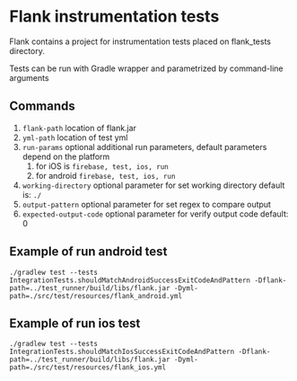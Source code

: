 # Flank instrumentation tests

Flank contains a project for instrumentation tests placed on flank_tests directory.

Tests can be run with Gradle wrapper and parametrized by command-line arguments

## Commands

1. ```flank-path```  location of flank.jar
2. ```yml-path``` location of test yml
3. ```run-params``` optional additional run parameters, default parameters depend on the platform
   1. for iOS is ```firebase, test, ios, run```
   2. for android ```firebase, test, ios, run```
4. ```working-directory``` optional parameter for set working directory default is: ```./```
5. ```output-pattern``` optional parameter for set regex to compare output
6. ```expected-output-code``` optional parameter for verify output code default: 0

## Example of run android test

```./gradlew test --tests IntegrationTests.shouldMatchAndroidSuccessExitCodeAndPattern -Dflank-path=../test_runner/build/libs/flank.jar -Dyml-path=./src/test/resources/flank_android.yml```

## Example of run ios test

```./gradlew test --tests IntegrationTests.shouldMatchIosSuccessExitCodeAndPattern -Dflank-path=../test_runner/build/libs/flank.jar -Dyml-path=./src/test/resources/flank_ios.yml```
